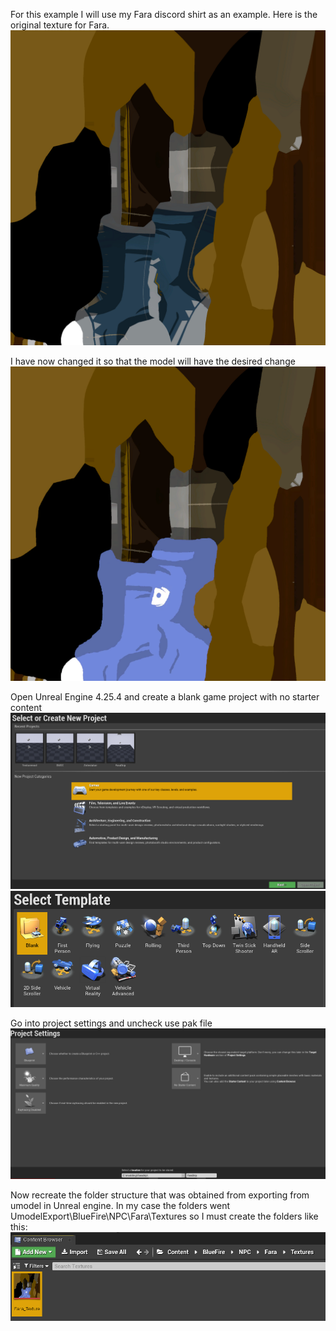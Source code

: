 For this example I will use my Fara discord shirt as an example. Here is the original texture for Fara.
![](Images/Fara_Texture.png)

I have now changed it so that the model will have the desired change
![](Images/faratex.PNG)

Open Unreal Engine 4.25.4 and create a blank game project with no starter content
![](Images/UE.PNG) ![](Images/UE2.PNG) 

Go into project settings and uncheck use pak file
![](Images/UE3.PNG)

Now recreate the folder structure that was obtained from exporting from umodel in Unreal engine. In my case the folders went UmodelExport\BlueFire\NPC\Fara\Textures so I must create the folders like this:
![](Images/UE4.PNG)

